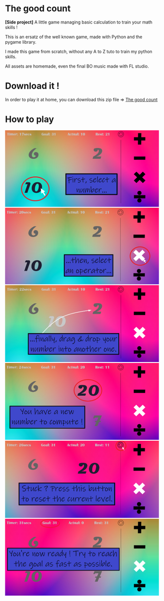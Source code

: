 # The good count

**[Side project]** A little game managing basic calculation to train your math skills !

This is an ersatz of the well known game, made with Python and the pygame library.

I made this game from scratch, without any A to Z tuto to train my python skills.

All assets are homemade, even the final BO music made with FL studio.

# Download it !

In order to play it at home, you can download this zip file => [The good count](https://github.com/Zararthustra/The_good_count/raw/main/The_good_count_folder.zip)

# How to play

![alt text](https://github.com/Zararthustra/Maka/blob/main/assets/first_tuto.png)
![alt text](https://github.com/Zararthustra/Maka/blob/main/assets/second_tuto.png)
![alt text](https://github.com/Zararthustra/Maka/blob/main/assets/third_tuto.png)
![alt text](https://github.com/Zararthustra/Maka/blob/main/assets/fourth_tuto.png)
![alt text](https://github.com/Zararthustra/Maka/blob/main/assets/fifth_tuto.png)
![alt text](https://github.com/Zararthustra/Maka/blob/main/assets/sixth_tuto.png)
